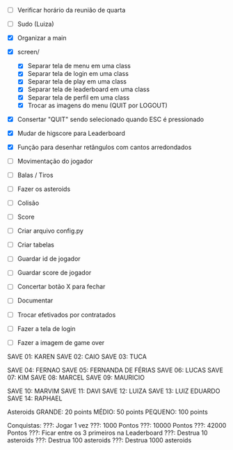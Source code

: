 - [ ] Verificar horário da reunião de quarta
- [ ] Sudo (Luiza)
- [X] Organizar a main

- [X] screen/
  - [X] Separar tela de menu em uma class
  - [X] Separar tela de login em uma class
  - [X] Separar tela de play em uma class
  - [X] Separar tela de leaderboard em uma class
  - [X] Separar tela de perfil em uma class
  - [X] Trocar as imagens do menu (QUIT por LOGOUT)

- [X] Consertar "QUIT" sendo selecionado quando ESC é pressionado
- [X] Mudar de higscore para Leaderboard
- [X] Função para desenhar retângulos com cantos arredondados
- [ ] Movimentação do jogador
- [ ] Balas / Tiros
- [ ] Fazer os asteroids
- [ ] Colisão
- [ ] Score
- [ ] Criar arquivo config.py
- [ ] Criar tabelas
- [ ] Guardar id de jogador
- [ ] Guardar score de jogador

- [ ] Concertar botão X para fechar
- [ ] Documentar
- [ ] Trocar efetivados por contratados
- [ ] Fazer a tela de login
- [ ] Fazer a imagem de game over 

SAVE 01: KAREN
SAVE 02: CAIO
SAVE 03: TUCA

SAVE 04: FERNAO
SAVE 05: FERNANDA DE FÉRIAS
SAVE 06: LUCAS
SAVE 07: KIM
SAVE 08: MARCEL
SAVE 09: MAURICIO

SAVE 10: MARVIM
SAVE 11: DAVI
SAVE 12: LUIZA
SAVE 13: LUIZ EDUARDO
SAVE 14: RAPHAEL



Asteroids
GRANDE: 20 points
MÉDIO: 50 points
PEQUENO: 100 points


Conquistas:
???: Jogar 1 vez
???: 1000 Pontos
???: 10000 Pontos
???: 42000 Pontos
???: Ficar entre os 3 primeiros na Leaderboard
???: Destrua 10 asteroids
???: Destrua 100 asteroids
???: Destrua 1000 asteroids